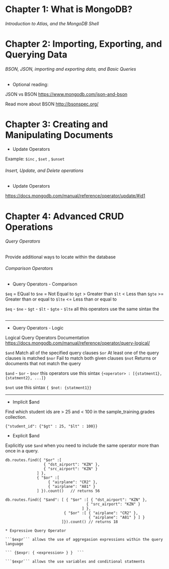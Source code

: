 
# Chapter 1: What is MongoDB?
###### Introduction to Atlas, and the MongoDB Shell



# Chapter 2: Importing, Exporting, and Querying Data
###### BSON, JSON, importing and exporting data, and Basic Queries

* Optional reading:

JSON vs BSON
https://www.mongodb.com/json-and-bson

Read more about BSON
http://bsonspec.org/

# Chapter 3: Creating and Manipulating Documents

* Update Operators

Example: ```$inc``` , ``` $set ``` , ``` $unset ```
###### Insert, Update, and Delete operations
* Update Operators

https://docs.mongodb.com/manual/reference/operator/update/#id1

# Chapter 4: Advanced CRUD Operations
###### Query Operators
Provide additional ways to locate within the database

###### Comparison Operators

 * Query Operators - Comparison

``` $eq ``` = EQual to
``` $ne ``` = Not Equal to
``` $gt ``` > Greater than
``` $lt ``` < Less than
``` $gte ``` >= Greater than or equal to
``` $lte ``` <= Less than or equal to

``` $eq ``` - ```$ne``` - ```$gt``` - ```$lt``` - ```$gte``` - ```$lte``` all this operators use the same sintax the
```{ <field> : { <operator> : <value> } }
```
------------------------------------------------------------------------------------------------

 * Query Operators - Logic

Logical Query Operators Documentation https://docs.mongodb.com/manual/reference/operator/query-logical/

```$and```  Match all of the specified query clauses
```$or```   At least one of the query clauses is matched
```$nor``` Fail to match both given clauses
```$not``` Returns or documents that not match the query

```$and``` - ```$or``` - ```$nor``` this operators use this sintax ``` {<operator> : [{statment1}, {statment2}, ...]} ```

```$not``` use this sintax ``` { $not: {statment1}} ```

------------------------------------------------------------------------------------------------
* Implicit $and

Find which student ids are > 25 and < 100 in the sample_training.grades collection.

``` {"student_id": {"$gt" : 25, "$lt" : 100}} ```

* Explicit $and

Explicitly use ```$and``` when you need to include the same operator more than once in a query.
```
db.routes.find({ "$or" :[
                 { "dst_airport": "KZN" },
                 { "src_airport": "KZN" }
              ] },
              { "$or" :[
                   { "airplane": "CR2" },
                   { "airplane": "A81" } 
              ] }).count()   // returns 56
```
```
db.routes.find({ "$and": [ { "$or" :[ { "dst_airport": "KZN" },
                                    { "src_airport": "KZN" }
                                  ] },
                          { "$or" :[ { "airplane": "CR2" },
                                     { "airplane": "A81" } ] }
                         ]}).count() // returns 18

* Expressive Query Operator

```$expr``` allows the use of aggregasion expressions within the query language

``` {$expr: { <expression> } }  ```

```$expr``` allows the use variables and conditional statments
